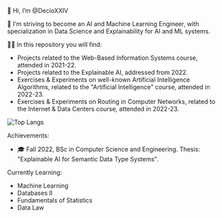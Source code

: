 👋 Hi, I’m @DecioXXIV

👀 I'm striving to become an AI and Machine Learning Engineer, with specialization in Data Science and Explainability for AI and ML systems.

👨‍💻 In this repository you will find:
  - Projects related to the Web-Based Information Systems course, attended in 2021-22.
  - Projects related to the Explainable AI, addressed from 2022.
  - Exercises & Experiments on well-known Artificial Intelligence Algorithms, related to the "Artificial Intelligence" course, attended in 2022-23.
  - Exercises & Experiments on Routing in Computer Networks, related to the Internet & Data Centers course, attended in 2022-23.
  
![Top Langs](https://github-readme-stats.vercel.app/api/top-langs/?username=DecioXXIV&layout=compact&hide=jupyter%20notebook)

Achievements:
  - 🎓 Fall 2022, BSc in Computer Science and Engineering. Thesis: "Explainable AI for Semantic Data Type Systems".

Currently Learning:
  - Machine Learning
  - Databases II 
  - Fundamentals of Statistics
  - Data Law

